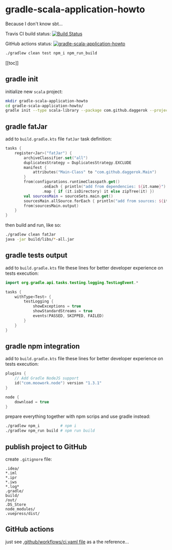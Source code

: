 # gradle-scala-application-howto
Because I don't know sbt...

Travis CI build status: [![Build Status](https://travis-ci.org/daggerok/gradle-scala-application-howto.svg?branch=master)](https://travis-ci.org/daggerok/gradle-scala-application-howto)

GitHub actions status: [![gradle-scala-application-howto](https://github.com/daggerok/gradle-scala-application-howto/actions/workflows/ci.yaml/badge.svg)](https://github.com/daggerok/gradle-scala-application-howto/actions/workflows/ci.yaml)

```bash
./gradlew clean test npm_i npm_run_build
```

[[toc]]

## gradle init

initialize new `scala` project:

```bash
mkdir gradle-scala-application-howto
cd gradle-scala-application-howto/
gradle init --type scala-library --package com.github.daggerok --project-name gradle-scala-application-howto --dsl kotlin
```

## gradle fatJar

add to `build.gradle.kts` file `fatJar` task definition:

```kotlin
tasks {
    register<Jar>("fatJar") {
        archiveClassifier.set("all")
        duplicatesStrategy = DuplicatesStrategy.EXCLUDE
        manifest {
            attributes("Main-Class" to "com.github.daggerok.Main")
        }
        from(configurations.runtimeClasspath.get()
                .onEach { println("add from dependencies: ${it.name}") }
                .map { if (it.isDirectory) it else zipTree(it) })
        val sourcesMain = sourceSets.main.get()
        sourcesMain.allSource.forEach { println("add from sources: ${it.name}") }
        from(sourcesMain.output)
    }
}
```

then build and run, like so:

```bash
./gradlew clean fatJar
java -jar build/libs/*-all.jar
```

## gradle tests output

add to `build.gradle.kts` file these lines for better developer experience on tests execution:

```kotlin
import org.gradle.api.tasks.testing.logging.TestLogEvent.*

tasks {
    withType<Test> {
        testLogging {
            showExceptions = true
            showStandardStreams = true
            events(PASSED, SKIPPED, FAILED)
        }
    }
}
```

## gradle npm integration

add to `build.gradle.kts` file these lines for better developer experience on tests execution:

```kotlin
plugins {
    // Add Gradle NodeJS support
    id("com.moowork.node") version "1.3.1"
}

node {
    download = true
}
```

prepare everything together with npm scrips and use gradle instead:

```bash
./gradlew npm_i         # npm i
./gradlew npm_run build # npm run build
```

## publish project to GitHub

create `.gitignore` file:

```git
.idea/
*.iml
*.ipr
*.iws
*.log*
.gradle/
build/
/out/
.DS_Store
node_modules/
.vuepress/dist/
```

<!--

## Travis CI

just see [.travis.yml](.travis.yml) file as a the reference...

-->

## GitHub actions

just see [.github/workflows/ci.yaml file](.github/workflows/ci.yaml) as a the reference...

